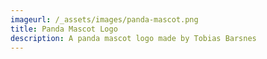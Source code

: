 ```yaml
---
imageurl: /_assets/images/panda-mascot.png
title: Panda Mascot Logo
description: A panda mascot logo made by Tobias Barsnes
---
```


